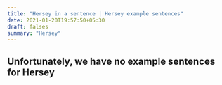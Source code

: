 ```yaml
---
title: "Hersey in a sentence | Hersey example sentences"
date: 2021-01-20T19:57:50+05:30
draft: falses
summary: "Hersey"
---
```

## Unfortunately, we have no example sentences for Hersey                 
